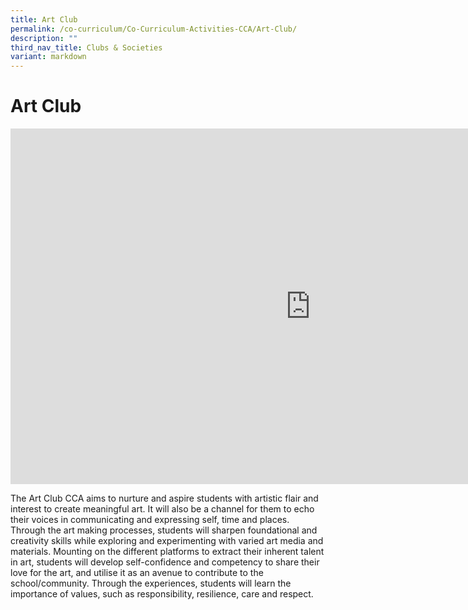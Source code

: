```yaml
---
title: Art Club
permalink: /co-curriculum/Co-Curriculum-Activities-CCA/Art-Club/
description: ""
third_nav_title: Clubs & Societies​
variant: markdown
---
```

# **Art Club**

<iframe allowfullscreen="true" height="569" width="960" frameborder="0" src="https://docs.google.com/presentation/d/e/2PACX-1vQ9flwgfsInqNRWqGkqLJUdDpNgt09ubwvXodPEyQfv-f6Rjs9t-_wEDpqVA3h_MvVzZZY77gyQ15VC/embed?start=false&amp;loop=false&amp;delayms=3000"></iframe>

The Art Club CCA aims to nurture and aspire students with artistic flair and interest to create meaningful art. It will also be a channel for them to echo their voices in communicating and expressing self, time and places. Through the art making processes, students will sharpen foundational and creativity skills while exploring and experimenting with varied art media and materials. Mounting on the different platforms to extract their inherent talent in art, students will develop self-confidence and competency to share their love for the art, and utilise it as an avenue to contribute to the school/community. Through the experiences, students will learn the importance of values, such as responsibility, resilience, care and respect.